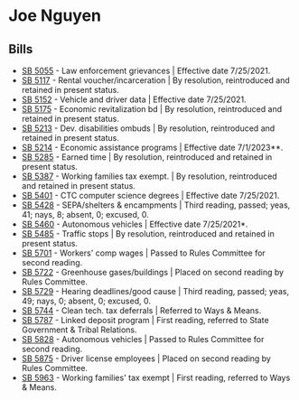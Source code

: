# Joe Nguyen
## Bills
* [SB 5055](/bill/2021-22/sb/5055/) - Law enforcement grievances | Effective date 7/25/2021.
* [SB 5117](/bill/2021-22/sb/5117/) - Rental voucher/incarceration | By resolution, reintroduced and retained in present status.
* [SB 5152](/bill/2021-22/sb/5152/) - Vehicle and driver data | Effective date 7/25/2021.
* [SB 5175](/bill/2021-22/sb/5175/) - Economic revitalization bd | By resolution, reintroduced and retained in present status.
* [SB 5213](/bill/2021-22/sb/5213/) - Dev. disabilities ombuds | By resolution, reintroduced and retained in present status.
* [SB 5214](/bill/2021-22/sb/5214/) - Economic assistance programs | Effective date 7/1/2023**.
* [SB 5285](/bill/2021-22/sb/5285/) - Earned time | By resolution, reintroduced and retained in present status.
* [SB 5387](/bill/2021-22/sb/5387/) - Working families tax exempt. | By resolution, reintroduced and retained in present status.
* [SB 5401](/bill/2021-22/sb/5401/) - CTC computer science degrees | Effective date 7/25/2021.
* [SB 5428](/bill/2021-22/sb/5428/) - SEPA/shelters & encampments | Third reading, passed; yeas, 41; nays, 8; absent, 0; excused, 0.
* [SB 5460](/bill/2021-22/sb/5460/) - Autonomous vehicles | Effective date 7/25/2021*.
* [SB 5485](/bill/2021-22/sb/5485/) - Traffic stops | By resolution, reintroduced and retained in present status.
* [SB 5701](/bill/2021-22/sb/5701/) - Workers' comp wages | Passed to Rules Committee for second reading.
* [SB 5722](/bill/2021-22/sb/5722/) - Greenhouse gases/buildings | Placed on second reading by Rules Committee.
* [SB 5729](/bill/2021-22/sb/5729/) - Hearing deadlines/good cause | Third reading, passed; yeas, 49; nays, 0; absent, 0; excused, 0.
* [SB 5744](/bill/2021-22/sb/5744/) - Clean tech. tax deferrals | Referred to Ways & Means.
* [SB 5787](/bill/2021-22/sb/5787/) - Linked deposit program | First reading, referred to State Government & Tribal Relations.
* [SB 5828](/bill/2021-22/sb/5828/) - Autonomous vehicles | Passed to Rules Committee for second reading.
* [SB 5875](/bill/2021-22/sb/5875/) - Driver license employees | Placed on second reading by Rules Committee.
* [SB 5963](/bill/2021-22/sb/5963/) - Working families' tax exempt | First reading, referred to Ways & Means.
